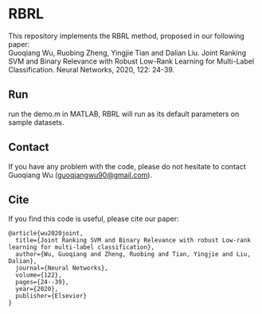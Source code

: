 # RBRL
This repository implements the RBRL method, proposed in our following paper:  
Guoqiang Wu, Ruobing Zheng, Yingjie Tian and Dalian Liu. Joint Ranking SVM and Binary Relevance with Robust Low-Rank Learning for Multi-Label Classification. Neural Networks, 2020, 122: 24-39.
## Run
run the demo.m in MATLAB, RBRL will run as its default parameters on sample datasets.
## Contact
If you have any problem with the code, please do not hesitate to contact Guoqiang Wu (guoqiangwu90@gmail.com). 
## Cite
If you find this code is useful, please cite our paper:   
```
@article{wu2020joint,
  title={Joint Ranking SVM and Binary Relevance with robust Low-rank learning for multi-label classification},
  author={Wu, Guoqiang and Zheng, Ruobing and Tian, Yingjie and Liu, Dalian},
  journal={Neural Networks},
  volume={122},
  pages={24--39},
  year={2020},
  publisher={Elsevier}
}
```
